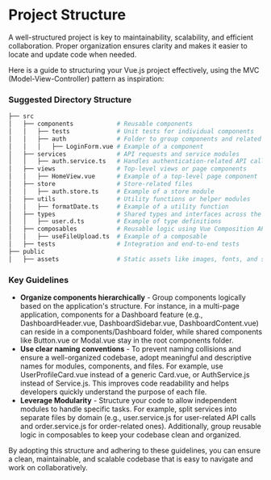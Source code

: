 # Project Structure

A well-structured project is key to maintainability, scalability, and efficient collaboration. Proper organization ensures clarity and makes it easier to locate and update code when needed.

Here is a guide to structuring your Vue.js project effectively, using the MVC (Model-View-Controller) pattern as inspiration:

### Suggested Directory Structure
```sh
├── src
│   ├── components            # Reusable components
│   │   ├── tests             # Unit tests for individual components
│   │   ├── auth              # Folder to group components and related files
│   │   │   ├── LoginForm.vue # Example of a component
│   ├── services              # API requests and service modules
│   │   ├── auth.service.ts   # Handles authentication-related API calls
│   ├── views                 # Top-level views or page components
│   │   ├── HomeView.vue      # Example of a top-level page component
│   ├── store                 # Store-related files
│   │   ├── auth.store.ts     # Example of a store module
│   ├── utils                 # Utility functions or helper modules
│   │   ├── formatDate.ts     # Example of a utility function
│   ├── types                 # Shared types and interfaces across the application
│   │   ├── user.d.ts         # Example of type definitions
│   ├── composables           # Reusable logic using Vue Composition API
│   │   ├── useFileUpload.ts  # Example of a composable
│   ├── tests                 # Integration and end-to-end tests
├── public
│   ├── assets                # Static assets like images, fonts, and stylesheets
```

### Key Guidelines
- **Organize components hierarchically** - Group components logically based on the application's structure. For instance, in a multi-page application, components for a Dashboard feature (e.g., DashboardHeader.vue, DashboardSidebar.vue, DashboardContent.vue) can reside in a components/Dashboard folder, while shared components like Button.vue or Modal.vue stay in the root components folder.
- **Use clear naming conventions** - To prevent naming collisions and ensure a well-organized codebase, adopt meaningful and descriptive names for modules, components, and files. For example, use UserProfileCard.vue instead of a generic Card.vue, or AuthService.js instead of Service.js. This improves code readability and helps developers quickly understand the purpose of each file.
- **Leverage Modularity** - Structure your code to allow independent modules to handle specific tasks. For example, split services into separate files by domain (e.g., user.service.js for user-related API calls and order.service.js for order-related ones). Additionally, group reusable logic in composables to keep your codebase clean and organized.

By adopting this structure and adhering to these guidelines, you can ensure a clean, maintainable, and scalable codebase that is easy to navigate and work on collaboratively.
